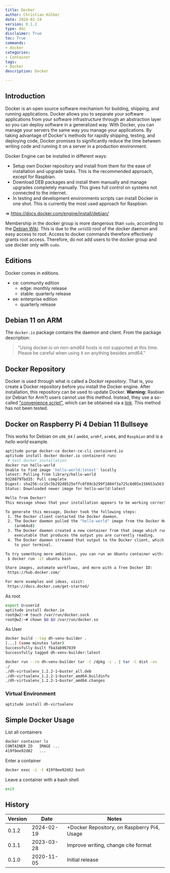 ```yaml
---
title: Docker
author: Christian Külker
date: 2024-02-19 
version: 0.1.2
type: doc
disclaimer: True
toc: True
commands:
- docker
categories:
- Container
tags:
- Docker
description: Docker

---
```


## Introduction

Docker is an open source software mechanism for building, shipping, and running
applications. Docker allows you to separate your software applications from
your software infrastructure through an abstraction layer so you can deploy
software in a generalized way. With Docker, you can manage your servers the
same way you manage your applications. By taking advantage of Docker's methods
for rapidly shipping, testing, and deploying code, Docker promises to
significantly reduce the time between writing code and running it on a server
in a production environment.

Docker Engine can be installed in different ways:

- Setup own Docker repository and install from them for the ease of
  installation and upgrade tasks. This is the recommended approach, except for
  Raspbian.
- Download DEB packages and install them manually and manage upgrades
  completely manually.
  This gives full control on systems not connected to the internet.
- In testing and development environments scripts can install Docker in one
  shot. This is currently the most used approach for Raspbian.

=> <https://docs.docker.com/engine/install/debian/>

Membership in the docker group is more dangerous than `sudo`, according to the
[Debian Wiki](https://wiki.debian.org/Docker). This is due to the `setUID` root
of the docker daemon and easy access to root. Access to docker commands
therefore effectively grants root access. Therefore, do not add users to the
docker group and use docker only with `sudo`.

## Editions

Docker comes in editions.

- ce: community edition
  - edge: monthly release
  - stable: quarterly release
- ee: enterprise edition
  - quarterly release

## Debian 11 on ARM

The `docker.io` package contains the daemon and client. From the package
description:

> "Using docker.io on non-amd64 hosts is not supported at this time. Please be
> careful when using it on anything besides amd64."

## Docker Repository

Docker is used through what is called a _Docker repository_. That is, you
create a Docker repository before you install the Docker engine. After
installation, this repository can be used to update Docker. __Warning:__
Rasbian (or Debian for Arm?) users cannot use this method. Instead, they use a
so-called ["convenience
script"](https://docs.docker.com/engine/install/debian/#install-using-the-convenience-script),
which can be obtained via a [link](https://get.docker.com/). This method has
not been tested.

## Docker on Raspberry Pi 4 Debian 11 Bullseye

This works for Debian on `x86_64` / `amd64`, `armhf`, `arm64`, and `Raspbian`
and is a _hello world_ example.

```bash
aptitude purge docker-ce docker-ce-cli containerd.io
aptitude install docker docker.io containerd runc
 # test docker installation
docker run hello-world
Unable to find image 'hello-world:latest' locally
latest: Pulling from library/hello-world
93288797bd35: Pull complete
Digest: sha256:cc15c5b292d8525effc0f89cb299f1804f3a725c8d05e158653a563f15e4f685
Status: Downloaded newer image for hello-world:latest

Hello from Docker!
This message shows that your installation appears to be working correctly.

To generate this message, Docker took the following steps:
 1. The Docker client contacted the Docker daemon.
 2. The Docker daemon pulled the "hello-world" image from the Docker Hub.
    (arm64v8)
 3. The Docker daemon created a new container from that image which runs the
    executable that produces the output you are currently reading.
 4. The Docker daemon streamed that output to the Docker client, which sent it
    to your terminal.

To try something more ambitious, you can run an Ubuntu container with:
 $ docker run -it ubuntu bash

Share images, automate workflows, and more with a free Docker ID:
 https://hub.docker.com/

For more examples and ideas, visit:
 https://docs.docker.com/get-started/
```

As root

```bash
export U=userid
aptitude install docker.io
root@w2:~# touch /var/run/docker.sock
root@w2:~# chown $U.$U /var/run/docker.so
```

As User

```bash
docker build --tag dh-venv-builder .
[...] (some minutes later)
Successfully built fba3ab967839
Successfully tagged dh-venv-builder:latest

docker run --rm dh-venv-builder tar -C /dpkg -c . | tar -C dist -xv
./
./dh-virtualenv_1.2.2-1~buster_all.deb
./dh-virtualenv_1.2.2-1~buster_amd64.buildinfo
./dh-virtualenv_1.2.2-1~buster_amd64.changes
```

### Virtual Environment

```bash
aptitude install dh-virtualenv
```

## Simple Docker Usage

List all containers

```bash
docker container ls
CONTAINER ID   IMAGE ...
419f0ee92d82   ...
```

Enter a container

```bash
docker exec -i -t 419f0ee92d82 bash
```

Leave a container with a bash shell

```bash
exit
```

## History

| Version | Date       | Notes                                                |
| ------- | ---------- | ---------------------------------------------------- |
| 0.1.2   | 2024-02-19 | +Docker Repository, on Raspberry Pi4, Usage          |
| 0.1.1   | 2023-03-28 | Improve writing, change cite format                  |
| 0.1.0   | 2020-11-05 | Initial release                                      |
